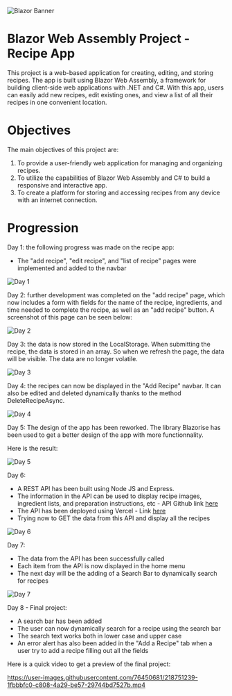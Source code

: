 
![Blazor Banner](https://www.campusmvp.es/catalogo/repository/product/curso-blazor-online.png?v=0.0.1)
# Blazor Web Assembly Project - Recipe App

This project is a web-based application for creating, editing, and storing recipes. The app is built using Blazor Web Assembly, a framework for building client-side web applications with .NET and C#. With this app, users can easily add new recipes, edit existing ones, and view a list of all their recipes in one convenient location.

# Objectives

The main objectives of this project are:

1.  To provide a user-friendly web application for managing and organizing recipes.
2.  To utilize the capabilities of Blazor Web Assembly and C# to build a responsive and interactive app.
3.  To create a platform for storing and accessing recipes from any device with an internet connection.

# Progression

Day 1: the following progress was made on the recipe app:

- The "add recipe", "edit recipe", and "list of recipe" pages were implemented and added to the navbar

![Day 1](https://gcdnb.pbrd.co/images/Oe3jUgIfDL12.png?o=1)

Day 2: further development was completed on the "add recipe" page, which now includes a form with fields for the name of the recipe, ingredients, and time needed to complete the recipe, as well as an "add recipe" button. A screenshot of this page can be seen below:

![Day 2](https://gcdnb.pbrd.co/images/Aa3bIHECpNRV.png?o=1)

Day 3: the data is now stored in the LocalStorage. When submitting the recipe, the data is stored in an array.
So when we refresh the page, the data will be visible. The data are no longer volatile.

![Day 3](https://i.ibb.co/J2SjzKz/2023-02-05-22-35-36-List-of-Recipes.png)

Day 4: the recipes can now be displayed in the "Add Recipe" navbar. It can also be edited and deleted dynamically thanks to the method DeleteRecipeAsync.

![Day 4](https://i.ibb.co/F8PG9sC/2023-02-05-22-33-48-List-of-Recipes.png)

Day 5: The design of the app has been reworked. The library Blazorise has been used to get a better design of the app with more functionnality. 

Here is the result: 

![Day 5](https://i.ibb.co/Yt9pMD4/2023-02-07-22-14-10-Window.png)

Day 6: 
- A REST API has been built using Node JS and Express.
- The information in the API can be used to display recipe images, ingredient lists, and preparation instructions, etc - API Github link [here](https://github.com/AmmarSyedK/RecipeAPI)
- The API has been deployed using Vercel - Link [here](https://recipe-api-five.vercel.app/recipes)
- Trying now to GET the data from this API and display all the recipes 

![Day 6](https://i.ibb.co/3zXC8T9/image.png)

Day 7:
- The data from the API has been successfully called
- Each item from the API is now displayed in the home menu
- The next day will be the adding of a Search Bar to dynamically search for recipes

![Day 7](https://i.ibb.co/jZWfC7n/image.png)

Day 8 - Final project:
- A search bar has been added
- The user can now dynamically search for a recipe using the search bar
- The search text works both in lower case and upper case
- An error alert has also been added in the "Add a Recipe" tab when a user try to add a recipe filling out all the fields

Here is a quick video to get a preview of the final project:

https://user-images.githubusercontent.com/76450681/218751239-1fbbbfc0-c808-4a29-be57-29744bd7527b.mp4
